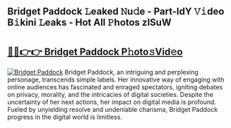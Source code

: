## Bridget Paddock 𝙻eaked 𝙽u𝚍e - Part-IdY 𝚅𝚒deo B𝚒kini 𝙻eaks - Hot All 𝙿hotos zlSuW

# <h2><a href="http://ld20kmm.urlbe.top/?page=Bridget+Paddock">🔗🔗👉👉 Bridget Paddock P𝚑oto𝚜Vid𝚎o</a></h2>

[![Bridget Paddock](https://i.imgur.com/eBuTRDB.gif)](http://ld20kmm.urlbe.top/?page=Bridget+Paddock)
Bridget Paddock, an intriguing and perplexing personage, transcends simple labels. Her innovative way of engaging with online audiences has fascinated and enraged spectators, igniting debates on privacy, morality, and the intricacies of digital societies. Despite the uncertainty of her next actions, her impact on digital media is profound. Fueled by unyielding resolve and undeniable charisma, Bridget Paddock progress in the digital world is limitless.
